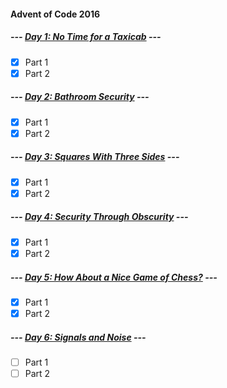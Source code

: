 #### Advent of Code 2016

##### --- [Day 1: No Time for a Taxicab](d01) ---
- [x] Part 1
- [x] Part 2

##### --- [Day 2: Bathroom Security](d02) ---
- [x] Part 1
- [x] Part 2

##### --- [Day 3: Squares With Three Sides](d03) ---
- [x] Part 1
- [x] Part 2

##### --- [Day 4: Security Through Obscurity](d04) ---
- [x] Part 1
- [x] Part 2

##### --- [Day 5: How About a Nice Game of Chess?](d05) ---
- [x] Part 1
- [x] Part 2

##### --- [Day 6: Signals and Noise](d06) ---
- [ ] Part 1
- [ ] Part 2
